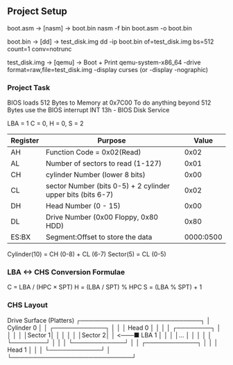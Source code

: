 ## Project Setup

boot.asm        ->  [nasm]  ->  boot.bin
nasm -f bin boot.asm -o boot.bin

boot.bin        ->  [dd]    ->  test_disk.img
dd -ip boot.bin of=test_disk.img bs=512 count=1 conv=notrunc

test_disk.img   ->  [qemu]  ->  Boot + Print
qemu-system-x86_64 -drive format=raw,file=test_disk.img -display curses 
(or -display -nographic)

### Project Task

BIOS loads 512 Bytes to Memory at 0x7C00
To do anything beyond 512 Bytes use the BIOS interrupt INT 13h - BIOS Disk Service

LBA = 1
C = 0, H = 0, S = 2

| Register | Purpose | Value |
|---|---|---|
| AH | Function Code = 0x02(Read) | 0x02 |
| AL | Number of sectors to read (1-127) | 0x01 |
| CH | cylinder Number (lower 8 bits) | 0x00 |
| CL | sector Number (bits 0-5) + 2 cylinder upper bits (bits 6-7) | 0x02 |
| DH | Head Number (0 - 15) | 0x00 |
| DL | Drive Number (0x00 Floppy, 0x80 HDD) | 0x80 |
| ES:BX | Segment:Offset to store the data | 0000:0500 |

Cylinder(10) = CH (0-8) + CL (6-7)
Sector(5) = CL (0-5)

### LBA <-> CHS Conversion Formulae

C = LBA / (HPC × SPT)
H = (LBA / SPT) % HPC
S = (LBA % SPT) + 1

### CHS Layout

Drive Surface (Platters)
 ┌────────────────────────────┐
 │ Cylinder 0                 │
 │ ┌────────────┐             │
 │ │ Head 0     │             │
 │ │ ┌────────┐ │             │
 │ │ │Sector 1│ │             │
 │ │ │Sector 2│ │ <───■ LBA 1 │
 │ │ │...     │ │             │
 │ │ └────────┘ │             │
 │ └────────────┘             │
 │ ┌────────────┐             │
 │ │ Head 1     │             │
 │ └────────────┘             │
 └────────────────────────────┘

